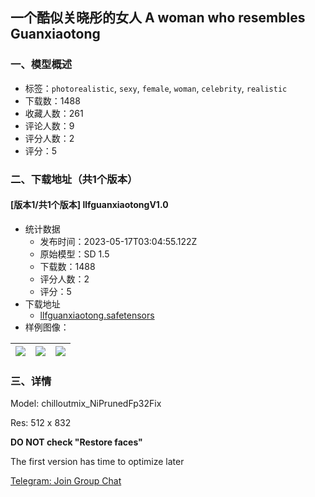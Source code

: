 ## 一个酷似关晓彤的女人 A woman who resembles Guanxiaotong
### 一、模型概述

- 标签：`photorealistic`, `sexy`, `female`, `woman`, `celebrity`, `realistic`
- 下载数：1488
- 收藏人数：261
- 评论人数：9
- 评分人数：2
- 评分：5

### 二、下载地址（共1个版本）

#### [版本1/共1个版本] llfguanxiaotongV1.0

- 统计数据
  - 发布时间：2023-05-17T03:04:55.122Z
  - 原始模型：SD 1.5
  - 下载数：1488
  - 评分人数：2
  - 评分：5
- 下载地址
  - [llfguanxiaotong.safetensors](https://civitai.com/api/download/models/72866)
- 样例图像：

| <img src="https://image.civitai.com/xG1nkqKTMzGDvpLrqFT7WA/b45d8cc5-c176-4914-a67a-9b34c19a5b0c/width=450/813199.jpeg" /> | <img src="https://image.civitai.com/xG1nkqKTMzGDvpLrqFT7WA/ab36c105-c68e-4f25-ba06-bab070d5cabb/width=450/813191.jpeg" /> | <img src="https://image.civitai.com/xG1nkqKTMzGDvpLrqFT7WA/6ad7f910-6189-4be7-b3a6-261ccd3405fa/width=450/813219.jpeg" /> |
| ---- | ---- | ---- |


### 三、详情
<p>Model: chilloutmix_NiPrunedFp32Fix</p><p>Res: 512 x 832</p><p><strong>DO NOT check "Restore faces"</strong></p><p>The first version has time to optimize later</p><p><a target="_blank" rel="ugc" href="https://t.me/+dVTbLKrZokMzNWVl">Telegram: Join Group Chat</a></p>